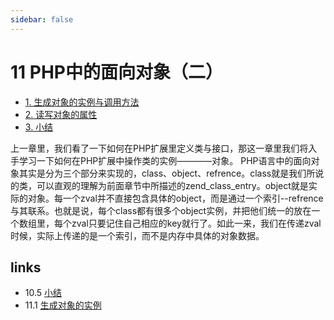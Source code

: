 ```yaml
---
sidebar: false
---
```


# 11 PHP中的面向对象（二） 


 * [1. 生成对象的实例与调用方法](11.1.md) 
 * [2. 读写对象的属性](11.2.md) 
 * [3. 小结](11.3.md) 

上一章里，我们看了一下如何在PHP扩展里定义类与接口，那这一章里我们将入手学习一下如何在PHP扩展中操作类的实例————对象。
PHP语言中的面向对象其实是分为三个部分来实现的，class、object、refrence。class就是我们所说的类，可以直观的理解为前面章节中所描述的zend_class_entry。object就是实际的对象。每一个zval并不直接包含具体的object，而是通过一个索引--refrence与其联系。也就是说，每个class都有很多个object实例，并把他们统一的放在一个数组里，每个zval只要记住自己相应的key就行了。如此一来，我们在传递zval时候，实际上传递的是一个索引，而不是内存中具体的对象数据。


## links
   * 10.5 [小结](<10.5.md>)
   * 11.1 [生成对象的实例](<11.1.md>)

